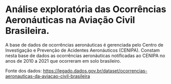 # Análise exploratória das Ocorrências Aeronáuticas na Aviação Civil Brasileira.

A base de dados de ocorrências aeronáuticas é gerenciada pelo Centro de Investigação e Prevenção de Acidentes Aeronáuticos (CENIPA). Constam nesta base de dados as ocorrências aeronáuticas notificadas ao CENIPA no anos de 2010 a 2021 que ocorreram em solo brasileiro.


Fonte dos dados: https://legado.dados.gov.br/dataset/ocorrencias-aeronauticas-da-aviacao-civil-brasileira
